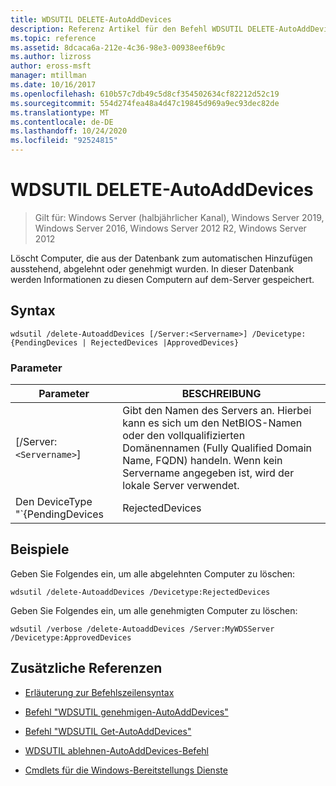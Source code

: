 ```yaml
---
title: WDSUTIL DELETE-AutoAddDevices
description: Referenz Artikel für den Befehl WDSUTIL DELETE-AutoAddDevices, mit dem Computer gelöscht werden, die aus der Datenbank zum automatischen Hinzufügen ausstehend, abgelehnt oder genehmigt wurden.
ms.topic: reference
ms.assetid: 8dcaca6a-212e-4c36-98e3-00938eef6b9c
ms.author: lizross
author: eross-msft
manager: mtillman
ms.date: 10/16/2017
ms.openlocfilehash: 610b57c7db49c5d8cf354502634cf82212d52c19
ms.sourcegitcommit: 554d274fea48a4d47c19845d969a9ec93dec82de
ms.translationtype: MT
ms.contentlocale: de-DE
ms.lasthandoff: 10/24/2020
ms.locfileid: "92524815"
---
```

# <a name="wdsutil-delete-autoadddevices"></a>WDSUTIL DELETE-AutoAddDevices

> Gilt für: Windows Server (halbjährlicher Kanal), Windows Server 2019, Windows Server 2016, Windows Server 2012 R2, Windows Server 2012

Löscht Computer, die aus der Datenbank zum automatischen Hinzufügen ausstehend, abgelehnt oder genehmigt wurden. In dieser Datenbank werden Informationen zu diesen Computern auf dem-Server gespeichert.

## <a name="syntax"></a>Syntax

```
wdsutil /delete-AutoaddDevices [/Server:<Servername>] /Devicetype:{PendingDevices | RejectedDevices |ApprovedDevices}
```

### <a name="parameters"></a>Parameter

| Parameter | BESCHREIBUNG |
|--|--|
| [/Server:`<Servername>`] | Gibt den Namen des Servers an. Hierbei kann es sich um den NetBIOS-Namen oder den vollqualifizierten Domänennamen (Fully Qualified Domain Name, FQDN) handeln. Wenn kein Servername angegeben ist, wird der lokale Server verwendet. |
| Den DeviceType "`{PendingDevices|RejectedDevices|ApprovedDevices}` | Gibt den Typ des Computers an, der aus der Datenbank gelöscht werden soll. Bei diesem Typ kann es sich um " **pdingdevices**" handeln, bei der alle Computer in der Datenbank mit dem Status "Ausstehend", " **rejecteddevices**" zurückgegeben werden. Hiermit werden alle Computer in der Datenbank zurückgegeben, die den Status "abgelehnt" aufweisen **, und es**werden alle Computer mit dem Status "genehmigt" zurückgegeben. |

## <a name="examples"></a>Beispiele

Geben Sie Folgendes ein, um alle abgelehnten Computer zu löschen:

```
wdsutil /delete-AutoaddDevices /Devicetype:RejectedDevices
```

Geben Sie Folgendes ein, um alle genehmigten Computer zu löschen:

```
wdsutil /verbose /delete-AutoaddDevices /Server:MyWDSServer /Devicetype:ApprovedDevices
```

## <a name="additional-references"></a>Zusätzliche Referenzen

- [Erläuterung zur Befehlszeilensyntax](command-line-syntax-key.md)

- [Befehl "WDSUTIL genehmigen-AutoAddDevices"](wdsutil-approve-autoadddevices.md)

- [Befehl "WDSUTIL Get-AutoAddDevices"](wdsutil-get-autoadddevices.md)

- [WDSUTIL ablehnen-AutoAddDevices-Befehl](wdsutil-reject-autoadddevices.md)

- [Cmdlets für die Windows-Bereitstellungs Dienste](/powershell/module/wds)

